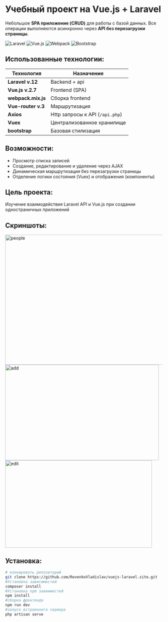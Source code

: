 # Учебный проект на Vue.js + Laravel
Небольшое **SPA приложение (CRUD)** для работы с базой данных.
Все операции выполняются асинхронно через **API без перезагрузки страницы**.

![Laravel](https://img.shields.io/badge/laravel-%23FF2D20.svg?style=for-the-badge&logo=laravel&logoColor=white)
![Vue.js](https://img.shields.io/badge/vuejs-%2335495e.svg?style=for-the-badge&logo=vuedotjs&logoColor=%234FC08D)
![Webpack](https://img.shields.io/badge/webpack-%238DD6F9.svg?style=for-the-badge&logo=webpack&logoColor=black)
![Bootstrap](https://img.shields.io/badge/bootstrap-%238511FA.svg?style=for-the-badge&logo=bootstrap&logoColor=white)

## Использованные технологии:
| Технология         | Назначениe                      |
|--------------------|---------------------------------|
| **Laravel v.12**   | Backend + api                   |
| **Vue.js v.2.7**   | Frontend (SPA)                  |
| **webpack.mix.js** | Сборка frontend                 |
| **Vue-router v.3** | Маршрутизация                   |
| **Axios**          | Http запросы к API (`/api.php`) |
| **Vuex**           | Централизованное хранилище      |
| **bootstrap**      | Базовая стилизация              |

## Возможности:
- Просмотр списка записей
- Создание, редактирование и удаление через AJAX
- Динамическая маршрутизация без перезагрузки страницы
- Отделение логики состояния (Vuex) и отображения (компоненты)

## Цель проекта:

Изучение взаимодействия Laravel API и Vue.js при создании одностраничных приложений

## Скриншоты:
<img width="1700" height="415" alt="people" src="https://github.com/user-attachments/assets/4cb5b706-4063-42cd-b360-0d0ab27ca577" />
<img width="491" height="305" alt="add" src="https://github.com/user-attachments/assets/0490d95b-f8b0-4930-9f7f-9a25b0480c51" />
<img width="469" height="279" alt="edit" src="https://github.com/user-attachments/assets/ebc97f92-9a15-47ea-af29-2be907310eba" />

## Установка:
```bash
# клонировать репозиторий
git clone https://github.com/RevenkoVladislav/vuejs-laravel.site.git
#Установка зависимостей
composer install
#Установка npm завиимостей
npm install
#сборка фронтенда
npm run dev
#запуск встроенного сервера
php artisan serve
```
